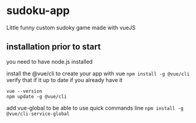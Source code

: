 # sudoku-app
Little funny custom sudoky game made with vueJS

## installation prior to start
you need to have node.js installed 

install the @vue/cli to create your app with vue
`npm install -g @vue/cli`
verify that if it up to date if you already have it
```
vue --version
npm update -g @vue/cli
```
add vue-global to be able to use quick commands line
`npm install -g @vue/cli-service-global`
